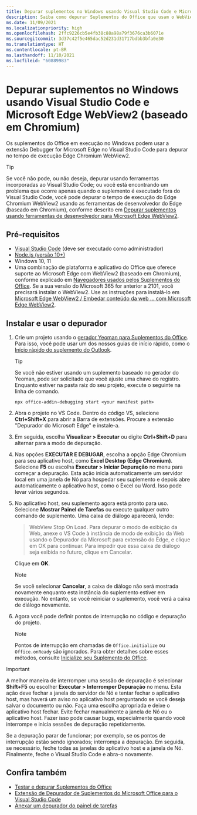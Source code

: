 ```yaml
---
title: Depurar suplementos no Windows usando Visual Studio Code e Microsoft Edge WebView2 (baseado em Chromium)
description: Saiba como depurar Suplementos do Office que usam o WebView2 do Microsoft Edge (baseado em Chromium) usando o Depurador para a extensão do Microsoft Edge no VS Code.
ms.date: 11/09/2021
ms.localizationpriority: high
ms.openlocfilehash: 2ffc9226cb5e4fb38c88a98a79f3676ca3b6071e
ms.sourcegitcommit: 3d37c42f5e465dac52d231d31717bdbb3bfa0e30
ms.translationtype: HT
ms.contentlocale: pt-BR
ms.lasthandoff: 11/10/2021
ms.locfileid: "60889983"
---
```

# <a name="debug-add-ins-on-windows-using-visual-studio-code-and-microsoft-edge-webview2-chromium-based"></a>Depurar suplementos no Windows usando Visual Studio Code e Microsoft Edge WebView2 (baseado em Chromium)

Os suplementos do Office em execução no Windows podem usar a extensão Debugger for Microsoft Edge no Visual Studio Code para depurar no tempo de execução Edge Chromium WebView2. 

> [!TIP]
> Se você não pode, ou não deseja, depurar usando ferramentas incorporadas ao Visual Studio Code; ou você está encontrando um problema que ocorre apenas quando o suplemento é executado fora do Visual Studio Code, você pode depurar o tempo de execução do Edge Chromium WebView2 usando as ferramentas de desenvolvedor do Edge (baseado em Chromium), conforme descrito em [Depurar suplementos usando ferramentas de desenvolvedor para Microsoft Edge WebView2](debug-add-ins-using-devtools-edge-chromium.md).

## <a name="prerequisites"></a>Pré-requisitos

- [Visual Studio Code](https://code.visualstudio.com/) (deve ser executado como administrador)
- [Node.js (versão 10+)](https://nodejs.org/)
- Windows 10, 11
- Uma combinação de plataforma e aplicativo do Office que oferece suporte ao Microsoft Edge com WebView2 (baseado em Chromium), conforme explicado em [Navegadores usados pelos Suplementos do Office](../concepts/browsers-used-by-office-web-add-ins.md). Se a sua versão do Microsoft 365 for anterior a 2101, você precisará instalar o WebView2. Use as instruções para instalá-lo em [Microsoft Edge WebView2 / Embedar conteúdo da web ... com Microsoft Edge WebView2](https://developer.microsoft.com/microsoft-edge/webview2/).

## <a name="install-and-use-the-debugger"></a>Instalar e usar o depurador

1. Crie um projeto usando o [gerador Yeoman para Suplementos do Office](https://github.com/OfficeDev/generator-office). Para isso, você pode usar um dos nossos guias de início rápido, como o [Início rápido do suplemento do Outlook](../quickstarts/outlook-quickstart.md).

   > [!TIP]
   > Se você não estiver usando um suplemento baseado no gerador do Yeoman, pode ser solicitado que você ajuste uma chave do registro. Enquanto estiver na pasta raiz do seu projeto, execute o seguinte na linha de comando.
   >
   > ``` command&nbsp;line
   > npx office-addin-debugging start <your manifest path>
   > ```

1. Abra o projeto no VS Code. Dentro do código VS, selecione **Ctrl+Shift+X** para abrir a Barra de extensões. Procure a extensão "Depurador do Microsoft Edge" e instale-a.

1. Em seguida, escolha  **Visualizar > Executar** ou digite **Ctrl+Shift+D** para alternar para a modo de depuração.

1. Nas opções **EXECUTAR E DEBUGAR**, escolha a opção Edge Chromium para seu aplicativo host, como **Excel Desktop (Edge Chromium)**. Selecione **F5** ou escolha **Executar > Iniciar Depuração** no menu para começar a depuração. Esta ação inicia automaticamente um servidor local em uma janela de Nó para hospedar seu suplemento e depois abre automaticamente o aplicativo host, como o Excel ou Word. Isso pode levar vários segundos.

1. No aplicativo host, seu suplemento agora está pronto para uso. Selecione **Mostrar Painel de Tarefas** ou execute qualquer outro comando de suplemento. Uma caixa de diálogo aparecerá, lendo:

   > WebView Stop On Load.
   > Para depurar o modo de exibição da Web, anexe o VS Code à instância de modo de exibição da Web usando o Depurador da Microsoft para extensão do Edge, e clique em OK para continuar. Para impedir que essa caixa de diálogo seja exibida no futuro, clique em Cancelar.

   Clique em **OK**.

   > [!NOTE]
   > Se você selecionar **Cancelar**, a caixa de diálogo não será mostrada novamente enquanto esta instância do suplemento estiver em execução. No entanto, se você reiniciar o suplemento, você verá a caixa de diálogo novamente.

1. Agora você pode definir pontos de interrupção no código e depuração do projeto.

   > [!NOTE]
   > Pontos de interrupção em chamadas de `Office.initialize` ou `Office.onReady` são ignorados. Para obter detalhes sobre esses métodos, consulte [Inicialize seu Suplemento do Office](../develop/initialize-add-in.md).

> [!IMPORTANT]
> A melhor maneira de interromper uma sessão de depuração é selecionar **Shift+F5** ou escolher **Executar > Interromper Depuração** no menu. Esta ação deve fechar a janela do servidor de Nó e tentar fechar o aplicativo host, mas haverá um aviso no aplicativo host perguntando se você deseja salvar o documento ou não. Faça uma escolha apropriada e deixe o aplicativo host fechar. Evite fechar manualmente a janela de Nó ou o aplicativo host. Fazer isso pode causar bugs, especialmente quando você interrompe e inicia sessões de depuração repetidamente.
>
> Se a depuração parar de funcionar; por exemplo, se os pontos de interrupção estão sendo ignorados; interrompa a depuração. Em seguida, se necessário, feche todas as janelas do aplicativo host e a janela de Nó. Finalmente, feche o Visual Studio Code e abra-o novamente.

## <a name="see-also"></a>Confira também

- [Testar e depurar Suplementos do Office](test-debug-office-add-ins.md)
- [Extensão de Depurador de Suplementos do Microsoft Office para o Visual Studio Code](debug-with-vs-extension.md)
- [Anexar um depurador do painel de tarefas](attach-debugger-from-task-pane.md)

